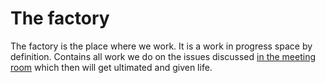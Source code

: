 # The factory

The factory is the place where we work. It is a work in progress space by definition. Contains all work we do on the issues discussed [in the meeting room](https://github.com/dataishuman/themeetingroom/README.md) which then will get ultimated and given life.
